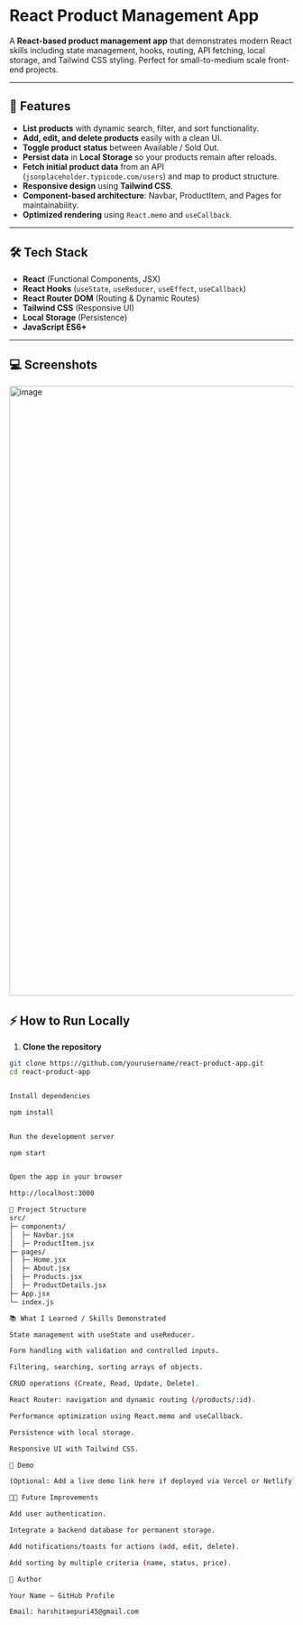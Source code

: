 # React Product Management App

A **React-based product management app** that demonstrates modern React skills including state management, hooks, routing, API fetching, local storage, and Tailwind CSS styling. Perfect for small-to-medium scale front-end projects.

---

## 🌟 Features

- **List products** with dynamic search, filter, and sort functionality.
- **Add, edit, and delete products** easily with a clean UI.
- **Toggle product status** between Available / Sold Out.
- **Persist data** in **Local Storage** so your products remain after reloads.
- **Fetch initial product data** from an API (`jsonplaceholder.typicode.com/users`) and map to product structure.
- **Responsive design** using **Tailwind CSS**.
- **Component-based architecture**: Navbar, ProductItem, and Pages for maintainability.
- **Optimized rendering** using `React.memo` and `useCallback`.

---

## 🛠 Tech Stack

- **React** (Functional Components, JSX)
- **React Hooks** (`useState`, `useReducer`, `useEffect`, `useCallback`)
- **React Router DOM** (Routing & Dynamic Routes)
- **Tailwind CSS** (Responsive UI)
- **Local Storage** (Persistence)
- **JavaScript ES6+**

---

## 💻 Screenshots

<img width="1920" height="1080" alt="image" src="https://github.com/user-attachments/assets/b13d94d7-252e-4373-976c-2bfbbb969ebd" />


## ⚡ How to Run Locally

1. **Clone the repository**

```bash
git clone https://github.com/yourusername/react-product-app.git
cd react-product-app


Install dependencies

npm install


Run the development server

npm start


Open the app in your browser

http://localhost:3000

🔧 Project Structure
src/
├─ components/
│  ├─ Navbar.jsx
│  ├─ ProductItem.jsx
├─ pages/
│  ├─ Home.jsx
│  ├─ About.jsx
│  ├─ Products.jsx
│  ├─ ProductDetails.jsx
├─ App.jsx
└─ index.js

📚 What I Learned / Skills Demonstrated

State management with useState and useReducer.

Form handling with validation and controlled inputs.

Filtering, searching, sorting arrays of objects.

CRUD operations (Create, Read, Update, Delete).

React Router: navigation and dynamic routing (/products/:id).

Performance optimization using React.memo and useCallback.

Persistence with local storage.

Responsive UI with Tailwind CSS.

🔗 Demo

(Optional: Add a live demo link here if deployed via Vercel or Netlify)

👨‍💻 Future Improvements

Add user authentication.

Integrate a backend database for permanent storage.

Add notifications/toasts for actions (add, edit, delete).

Add sorting by multiple criteria (name, status, price).

🚀 Author

Your Name – GitHub Profile

Email: harshitaepuri45@gmail.com


